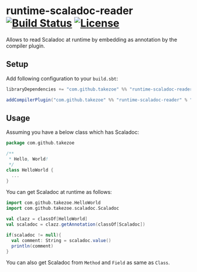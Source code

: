 # runtime-scaladoc-reader [![Build Status](https://travis-ci.org/takezoe/runtime-scaladoc-reader.svg?branch=master)](https://travis-ci.org/takezoe/runtime-scaladoc-reader) [![License](https://img.shields.io/badge/License-Apache%202.0-blue.svg)](https://github.com/takezoe/runtime-scaladoc-reader/blob/master/LICENSE)

Allows to read Scaladoc at runtime by embedding as annotation by the compiler plugin.

## Setup

Add following configuration to your `build.sbt`:

```scala
libraryDependencies += "com.github.takezoe" %% "runtime-scaladoc-reader" % "1.0.1"

addCompilerPlugin("com.github.takezoe" %% "runtime-scaladoc-reader" % "1.0.1")
```

## Usage

Assuming you have a below class which has Scaladoc:

```scala
package com.github.takezoe

/**
 * Hello, World!
 */
class HelloWorld {
  ...
}
```

You can get Scaladoc at runtime as follows:

```scala
import com.github.takezoe.HelloWorld
import com.github.takezoe.scaladoc.Scaladoc

val clazz = classOf[HelloWorld]
val scaladoc = clazz.getAnnotation(classOf[Scaladoc])

if(scaladoc != null){
  val comment: String = scaladoc.value()
  println(comment)
}
```

You can also get Scaladoc from `Method` and `Field` as same as `Class`.
